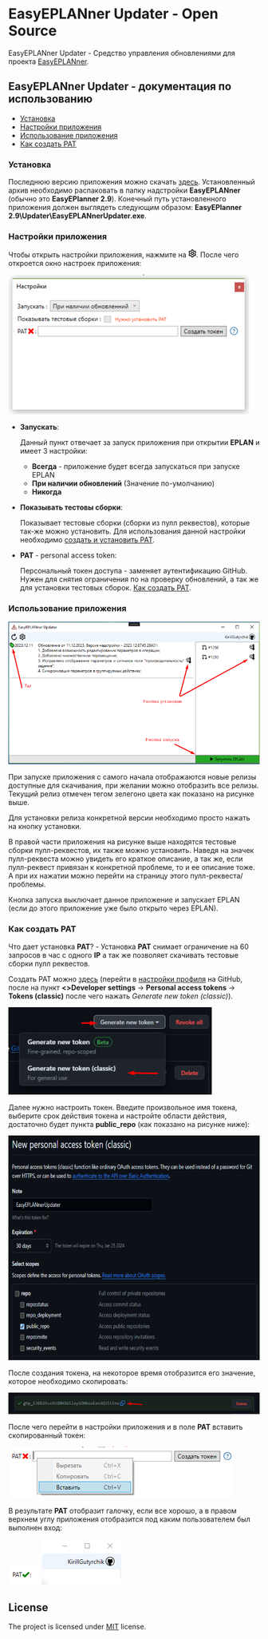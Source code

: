 # EasyEPLANner Updater - Open Source

EasyEPLANner Updater - Средство управления обновлениями для проекта [EasyEPLANner](https://github.com/savushkin-r-d/EasyEPLANner).

## EasyEPLANner Updater - документация по использованию

 + [Установка](#установка)
 + [Настройки приложения](#настройки-приложения)
 + [Использование приложения](#использование-приложения)
 + [Как создать PAT](#как-создать-pat)

### Установка

Последнюю версию приложения можно скачать [здесь](https://github.com/savushkin-r-d/EasyEPLANnerUpdater/releases/latest). Установленный архив необходимо распаковать в папку надстройки **EasyEPLANner** (обычно это **EasyEPlanner 2.9**). Конечный путь установленного приложения должен выглядеть следующим образом: **EasyEPlanner 2.9\Updater\EasyEPLANnerUpdater.exe**.

### Настройки приложения

Чтобы открыть настройки приложения, нажмите на <img width=16 height=16 src="docs/images/settings_btn.png"/>. После чего откроется окно настроек приложения:

<img Height=280 src="docs/images/settings.png">

 - **Запускать**:
    
   Данный пункт отвечает за запуск приложения при открытии **EPLAN** и имеет 3 настройки:
    - **Всегда** - приложение будет всегда запускаться при запуске EPLAN
    - **При наличии обновлений** (Значение по-умолчанию)
    - **Никогда**

 - **Показывать тестовы сборки**: 
 
   Показывает тестовые сборки (сборки из пулл реквестов), которые так-же можно установить. Для использования данной настройки необходимо [создать и установить PAT](#как-создать-pat).

 - **PAT** - personal access token:
    
   Персональный токен доступа - заменяет аутентификацию GitHub. Нужен для снятия ограничения по на проверку обновлений, а так же для установки тестовых сборок. [Как создать PAT](#как-создать-pat).


### Использование приложения

<p align=center><img src="docs/images/app.png"/></p>

При запуске приложения с самого начала отображаются новые релизы доступные для скачивания, при желании можно отобразить все релизы.
Текущий релиз отмечен тегом зелегоно цвета как показано на рисунке выше.

Для установки релиза конкретной версии необходимо просто нажать на кнопку установки.

В правой части приложения на рисунке выше находятся тестовые сборки пулл-реквестов, их также можно установить. Наведя на значек пулл-реквеста можно увидеть его краткое описание, а так же, если пулл-реквест привязан к конкретной проблеме, то и ее описание тоже. А при их нажатии можно перейти на страницу этого пулл-реквеста/проблемы.

Кнопка запуска выключает данное приложение и запускает EPLAN (если до этого приложение уже было открыто через EPLAN).

### Как создать PAT

Что дает установка **PAT**? - Установка **PAT** снимает ограничение на 60 запросов в час с одного **IP** а так же позволяет скачивать тестовые сборки пулл реквестов.

Создать PAT можно [здесь](https://github.com/settings/tokens/new) (перейти в [настройки профиля](https://github.com/settings/) на GitHub, после на пункт **<>Developer settings** -> **Personal access tokens** -> **Tokens (classic)** после чего нажать _Generate new token (classic)_).

<img height=175 src="docs/images/gen_new_token.png"/>

Далее нужно настроить токен. Введите произвольное имя токена, выберите срок действия токена и настройте области действия, достаточно будет пункта **public_repo** (как показано на рисунке ниже):

<img Height=450 src="docs/images/settings_new_token.png">

После создания токена, на некоторое время отобразится его значение, которое необходимо скопировать:

<img src="docs/images/copy_token.png"/>

После чего перейти в настройки приложения и в поле **PAT** вставить скопированный токен:

<img src="docs/images/paste_token.png"/>

В результате **PAT** отобразит галочку, если все хорошо, а в правом верхнем углу приложения отобразится под каким пользователем был выполнен вход:

<img src="docs/images/pat_pass.png"/>

<img src="docs/images/login.png"/>

## License
The project is licensed under [MIT](LICENSE) license.
